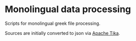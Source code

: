 # Monolingual data processing
Scripts for monolingual greek file processing.

Sources are initially converted to json via [Apache Tika](https://tika.apache.org/).
